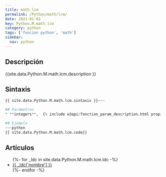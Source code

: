 ```yaml
---
title: math.lcm
permalink: /Python/math/lcm/
date: 2021-01-01
key: Python.M.math.lcm
category: python
tags: ['funcion python', 'math']
sidebar: 
  nav: python
---
```


## Descripción
{{site.data.Python.M.math.lcm.description }}

## Sintaxis
~~~python
{{ site.data.Python.M.math.lcm.sintaxis }}~~~

## Parámetros
* **integers**,  {% include w3api/function_param_description.html propiedad=site.data.Python.M.math.lcm valor="integers" %}

## Ejemplo
~~~python
{{ site.data.Python.M.math.lcm.code}}
~~~

## Artículos
<ul>
{%- for _ldc in site.data.Python.M.math.lcm.ldc -%}
   <li>
       <a href="{{_ldc['url'] }}">{{ _ldc['nombre'] }}</a>
   </li>
{%- endfor -%}
</ul>
